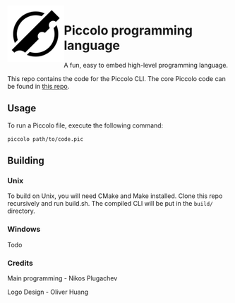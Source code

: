 
<img src="branding/logo.png" align="left" width="128px"/>

# Piccolo programming language

A fun, easy to embed high-level programming language.

This repo contains the code for the Piccolo CLI. The core Piccolo
code can be found in [this repo](https://github.com/PiccoloLang/piccolo).

## Usage

To run a Piccolo file, execute the following command:

```
piccolo path/to/code.pic
```

## Building

### Unix

To build on Unix, you will need CMake and Make installed.
Clone this repo recursively and run build.sh. The compiled CLI
will be put in the `build/` directory.

### Windows

Todo

### Credits

Main programming - Nikos Plugachev

Logo Design - Oliver Huang
